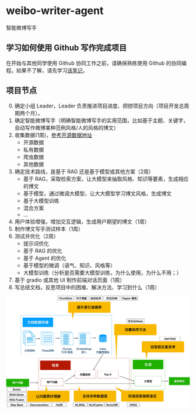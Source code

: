 # weibo-writer-agent
智能微博写手

## 学习如何使用 Github 写作完成项目
在开始与其他同学使用 Github 协同工作之前，请确保熟练使用 Github 的协同编程。如果不了解，请先学习[该笔记](./cowork-with-github.md)。

## 项目节点
0. 确定小组 Leader，Leader 负责推进项目进度、把控项目方向（项目开发总周期两个月）。
1. 确定智能微博写手（明确智能微博写手的实用范围，比如基于主题、关键字，自动写作微博某种范例风格/人的风格的博文）
2. 收集数据(1周)，[参考开源数据地址](https://github.com/CLUEbenchmark/CLUEDatasetSearch)
   - 开源数据
   - 私有数据
   - 爬虫数据
   - 其他数据
3. 确定技术路线，是基于 RAG 还是基于模型或其他方案（2周）
   - 基于 RAG，采取检索方案，让大模型来抽取风格、知识等要素，生成相应的博文
   - 基于模型，通过微调大模型，让大大模型学习博文风格，生成博文
   - 基于大模型训练
   - 混合方案
   - ...
4. 用户体验增强，增加交互逻辑，生成用户期望的博文（1周）
6. 制作博文写手测试样本（1周）
7. 测试并优化（2周）
   - 提示词优化
   - 基于 RAG 的优化
   - 基于 Agent 的优化
   - 基于模型的微调（语气、知识、风格等）
   - 大模型训练（分析是否需要大模型训练，为什么使用，为什么不用；）
8. 基于 gradio 或其他 UI 制作前端对话页面（1周）
9. 写总结文档，反思项目中的困难、解决方法、学习到什么（1周）
   
![RAG 改进思路](./rag-conclusion.jpg)
